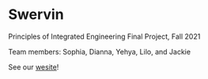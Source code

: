 # Swervin
Principles of Integrated Engineering Final Project, Fall 2021

Team members: Sophia, Dianna, Yehya, Lilo, and Jackie

See our [wesite](http://olincollege.github.io/pie-2021-03/Swervin)!

